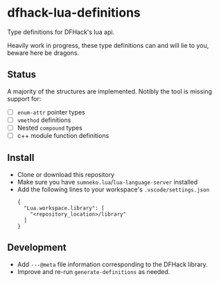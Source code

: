# dfhack-lua-definitions

Type definitions for DFHack's lua api.

Heavily work in progress, these type definitions can and will lie to you, beware
here be dragons.

## Status

A majority of the structures are implemented. Notibly the tool is missing
support for:

- [ ] `enum-attr` pointer types
- [ ] `vmethod` definitions
- [ ] Nested `compound` types
- [ ] c++ module function definitions

## Install

- Clone or download this repository
- Make sure you have `sumneko.lua`/`lua-language-server` installed
- Add the following lines to your workspace's `.vscode/settings.json`
  ```
  {
    "Lua.workspace.library": [
      "<repository_location>/library"
    ]
  }
  ```

## Development

- Add `---@meta` file information corresponding to the DFHack library.
- Improve and re-run `generate-definitions` as needed.

